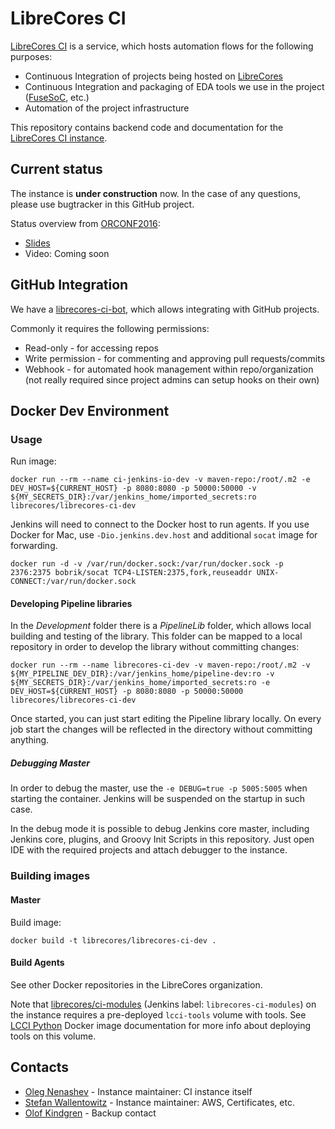 # LibreCores CI

[LibreCores CI](https://ci.librecores.org/) is a service, which hosts automation flows for the following purposes:

* Continuous Integration of projects being hosted on [LibreCores](http://librecores.org/)
* Continuous Integration and packaging of EDA tools we use in the project ([FuseSoC](https://github.com/olofk/fusesoc), etc.)
* Automation of the project infrastructure

This repository contains backend code and documentation for the [LibreCores CI instance](https://ci.librecores.org/).

## Current status

The instance is **under construction** now.
In the case of any questions, please use bugtracker in this GitHub project.

Status overview from [ORCONF2016](http://orconf.org/):
* [Slides](https://speakerdeck.com/onenashev/orconf2016-librecores-ci-project-overview)
* Video: Coming soon

## GitHub Integration

We have a [librecores-ci-bot](https://github.com/librecores-ci-bot), which allows integrating with GitHub projects.

Commonly it requires the following permissions:
* Read-only - for accessing repos
* Write permission - for commenting and approving pull requests/commits
* Webhook - for automated hook management within repo/organization (not really required since project admins can setup hooks on their own)

## Docker Dev Environment

### Usage

Run image:

```shell
docker run --rm --name ci-jenkins-io-dev -v maven-repo:/root/.m2 -e DEV_HOST=${CURRENT_HOST} -p 8080:8080 -p 50000:50000 -v ${MY_SECRETS_DIR}:/var/jenkins_home/imported_secrets:ro librecores/librecores-ci-dev
```

Jenkins will need to connect to the Docker host to run agents.
If you use Docker for Mac, use `-Dio.jenkins.dev.host` and additional `socat` image for forwarding.

```shell
docker run -d -v /var/run/docker.sock:/var/run/docker.sock -p 2376:2375 bobrik/socat TCP4-LISTEN:2375,fork,reuseaddr UNIX-CONNECT:/var/run/docker.sock
```

#### Developing Pipeline libraries

In the _Development_ folder there is a _PipelineLib_ folder, which allows local building and testing of the library.
This folder can be mapped to a local repository in order to develop the library without committing changes: 

```shell
docker run --rm --name librecores-ci-dev -v maven-repo:/root/.m2 -v ${MY_PIPELINE_DEV_DIR}:/var/jenkins_home/pipeline-dev:ro -v ${MY_SECRETS_DIR}:/var/jenkins_home/imported_secrets:ro -e DEV_HOST=${CURRENT_HOST} -p 8080:8080 -p 50000:50000 librecores/librecores-ci-dev
```

Once started, you can just start editing the Pipeline library locally.
On every job start the changes will be reflected in the directory without committing anything.

##### Debugging Master

In order to debug the master, use the `-e DEBUG=true -p 5005:5005` when starting the container.
Jenkins will be suspended on the startup in such case.

In the debug mode it is possible to debug Jenkins core master, 
including Jenkins core, plugins, and Groovy Init Scripts in this repository.
Just open IDE with the required projects and attach debugger to the instance.

### Building images

#### Master

Build image:

```shell
docker build -t librecores/librecores-ci-dev .
```

#### Build Agents 

See other Docker repositories in the LibreCores organization.

Note that [librecores/ci-modules](https://hub.docker.com/r/librecores/ci-modules/) (Jenkins label: `librecores-ci-modules`) on the instance 
requires a pre-deployed `lcci-tools` volume with tools.
See [LCCI Python](https://github.com/librecores/lcci-python) Docker image documentation for more info about deploying tools on this volume.

## Contacts

* [Oleg Nenashev](https://github.com/oleg-nenashev) - Instance maintainer: CI instance itself
* [Stefan Wallentowitz](https://github.com/wallento) - Instance maintainer: AWS, Certificates, etc. 
* [Olof Kindgren](https://github.com/olofk) - Backup contact
